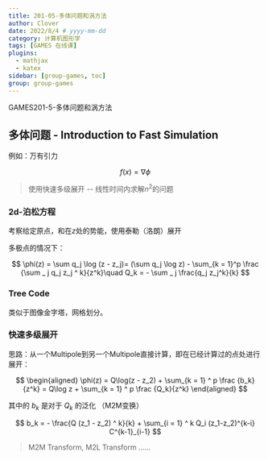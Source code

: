 ```yaml
---
title: 201-05-多体问题和涡方法
author: Clover
date: 2022/8/4 # yyyy-mm-dd
category: 计算机图形学
tags: [GAMES 在线课]
plugins:
  - mathjax
  - katex
sidebar: [group-games, toc]
group: group-games
---
```


GAMES201-5-多体问题和涡方法

<!-- more -->

## 多体问题 - Introduction to Fast Simulation

例如：万有引力

$$
f(x) = \nabla \phi
$$

> 使用快速多级展开 -- 线性时间内求解$n^2$的问题

### 2d-泊松方程

考察给定原点，和在$z$处的势能，使用泰勒（洛朗）展开

多极点的情况下：

$$
\phi(z) = \sum q_j \log (z - z_j)= (\sum q_j \log z) - \sum_{k = 1}^p \frac {\sum _ j q_j z_j ^ k}{z^k}\quad
Q_k = - \sum _ j \frac{q_j z_j^k}{k}
$$

### Tree Code

类似于图像金字塔，网格划分。

### 快速多级展开

思路：从一个Multipole到另一个Multipole直接计算，即在已经计算过的点处进行展开：

$$
\begin{aligned}
\phi(z) = Q\log(z - z_2) + \sum_{k = 1} ^ p \frac {b_k}{z^k} = 
Q\log z +  \sum_{k = 1} ^ p \frac {Q_k}{z^k}
\end{aligned}
$$

其中的 $b_k$ 是对于 $Q_k$ 的泛化 （M2M变换）

$$
b_k = - \frac{Q (z_1 - z_2) ^ k}{k} + \sum_{i = 1} ^ k Q_i (z_1-z_2)^{k-i} C^{k-1}_{i-1}
$$

> M2M Transform, M2L Transform ......

<!--TODO...-->